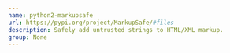 ```yaml
---
name: python2-markupsafe
url: https://pypi.org/project/MarkupSafe/#files
description: Safely add untrusted strings to HTML/XML markup.
group: None
---
```

